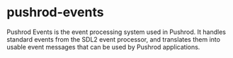 # pushrod-events

Pushrod Events is the event processing system used in Pushrod.  It handles standard
events from the SDL2 event processor, and translates them into usable event
messages that can be used by Pushrod applications.



